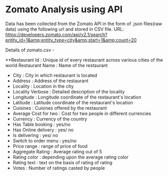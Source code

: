 # Zomato Analysis using API
Data has been collected from the Zomato API in the form of .json files(raw data) using the following url and stored in CSV file.
URL: https://developers.zomato.com/api/v2.1/search?entity_id=1&amp;entity_type=city&amp;start=1&amp;count=20 

Details of zomato.csv -

**Restaurant Id : Unique id of every restaurant across various cities of the world
Restaurant Name : Name of the restaurant

* City : City in which restaurant is located
* Address : Address of the restaurant
* Locality : Location in the city
* Locality Verbose : Detailed description of the locality
* Longitude : Longitude coordinate of the restaurant's location
* Latitude : Latitude coordinate of the restaurant's location
* Cuisines : Cuisines offered by the restaurant
* Average Cost for two : Cost for two people in different currencies
* Currency : Currency of the country
* Has Table booking : yes/no
* Has Online delivery : yes/ no
* Is delivering : yes/ no
* Switch to order menu : yes/no
* Price range : range of price of food
* Aggregate Rating : Average rating out of 5
* Rating color : depending upon the average rating color
* Rating text : text on the basis of rating of rating
* Votes : Number of ratings casted by people
